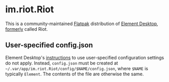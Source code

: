# im.riot.Riot

This is a community-maintained [Flatpak](https://flatpak.org/) distribution of [Element Desktop](https://github.com/vector-im/element-desktop/), [formerly](https://element.io/blog/the-world-is-changing/) called Riot.

## User-specified config.json

Element Desktop's [instructions](https://github.com/vector-im/element-desktop/#user-specified-configjson) to use user-specified configuration settings do not apply. Instead, `config.json` must be created at `~/.var/app/im.riot.Riot/config/$NAME/config.json`, where `$NAME` is typically `Element`. The contents of the file are otherwise the same.
